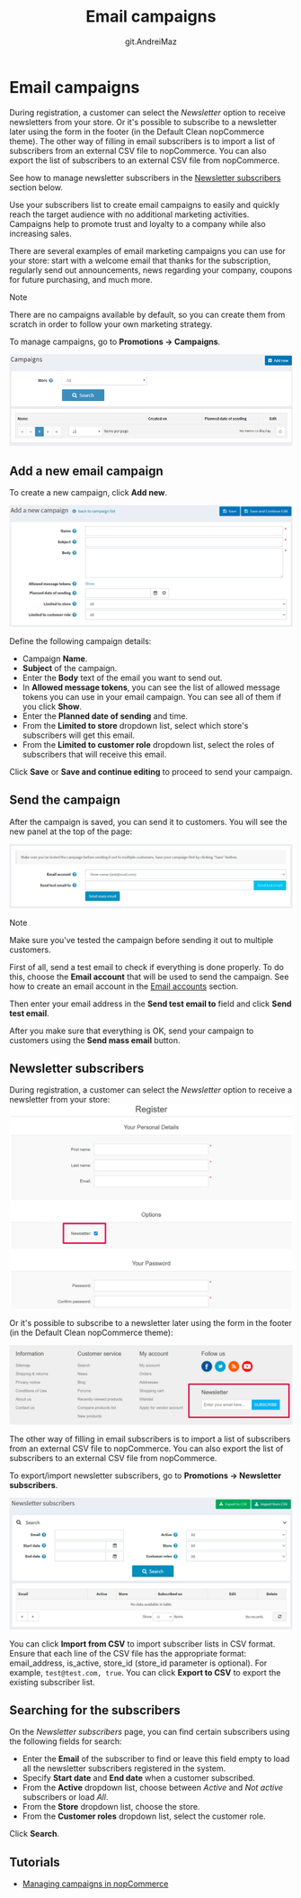 ﻿---
title: Email campaigns
uid: en/running-your-store/promotional-tools/email-campaigns
author: git.AndreiMaz
contributors: git.DmitriyKulagin, git.exileDev, git.IvanIvanIvanov, git.mariannk
---

# Email campaigns

During registration, a customer can select the *Newsletter* option to receive newsletters from your store. Or it's possible to subscribe to a newsletter later using the form in the footer (in the Default Clean nopCommerce theme). The other way of filling in email subscribers is to import a list of subscribers from an external CSV file to nopCommerce. You can also export the list of subscribers to an external CSV file from nopCommerce.

See how to manage newsletter subscribers in the [Newsletter subscribers](#newsletter-subscribers) section below.

Use your subscribers list to create email campaigns to easily and quickly reach the target audience with no additional marketing activities. Campaigns help to promote trust and loyalty to a company while also increasing sales.

There are several examples of email marketing campaigns you can use for your store: start with a welcome email that thanks for the subscription, regularly send out announcements, news regarding your company, coupons for future purchasing, and much more.

> [!NOTE]
>
> There are no campaigns available by default, so you can create them from scratch in order to follow your own marketing strategy.

To manage campaigns, go to **Promotions → Campaigns**.

![Manage campaigns](_static/email-campaigns/manage-campaigns.png)

## Add a new email campaign

To create a new campaign, click **Add new**.

![Add a campaign](_static/email-campaigns/add-new.jpg)

Define the following campaign details:

- Campaign **Name**.
- **Subject** of the campaign.
- Enter the **Body** text of the email you want to send out.
- In **Allowed message tokens**, you can see the list of allowed message tokens you can use in your email campaign. You can see all of them if you click **Show**.
- Enter the **Planned date of sending** and time.
- From the **Limited to store** dropdown list, select which store's subscribers will get this email.
- From the **Limited to customer role** dropdown list, select the roles of subscribers that will receive this email.

Click **Save** or **Save and continue editing** to proceed to send your campaign.

## Send the campaign

After the campaign is saved, you can send it to customers. You will see the new panel at the top of the page:

![Test email](_static/email-campaigns/test.jpg)

> [!NOTE]
>
> Make sure you've tested the campaign before sending it out to multiple customers.

First of all, send a test email to check if everything is done properly. To do this, choose the **Email account** that will be used to send the campaign. See how to create an email account in the [Email accounts](xref:en/getting-started/email-accounts) section.

Then enter your email address in the **Send test email to** field and click **Send test email**.

After you make sure that everything is OK, send your campaign to customers using the **Send mass email** button.

## Newsletter subscribers

During registration, a customer can select the *Newsletter* option to receive a newsletter from your store:
![Customers subscribing](_static/email-campaigns/customer-subs.jpg)

Or it's possible to subscribe to a newsletter later using the form in the footer (in the Default Clean nopCommerce theme):

![Newsletter box](_static/email-campaigns/newsletter-box.jpg)

The other way of filling in email subscribers is to import a list of subscribers from an external CSV file to nopCommerce. You can also export the list of subscribers to an external CSV file from nopCommerce.

To export/import newsletter subscribers, go to **Promotions → Newsletter subscribers**.

![Newsletter subscribers](_static/email-campaigns/subscribers.jpg)

You can click **Import from CSV** to import subscriber lists in CSV format. Ensure that each line of the CSV file has the appropriate format: email_address, is_active, store_id (store_id parameter is optional). For example, `test@test.com, true`. You can click **Export to CSV** to export the existing subscriber list.

## Searching for the subscribers

On the *Newsletter subscribers* page, you can find certain subscribers using the following fields for search:

- Enter the **Email** of the subscriber to find or leave this field empty to load all the newsletter subscribers registered in the system.
- Specify **Start date** and **End date** when a customer subscribed.
- From the **Active** dropdown list, choose between *Active* and *Not active* subscribers or load *All*.
- From the **Store** dropdown list, choose the store.
- From the **Customer roles** dropdown list, select the customer role.

Click **Search**.

## Tutorials

- [Managing campaigns in nopCommerce](https://youtu.be/iW2m8LQyyWM)
